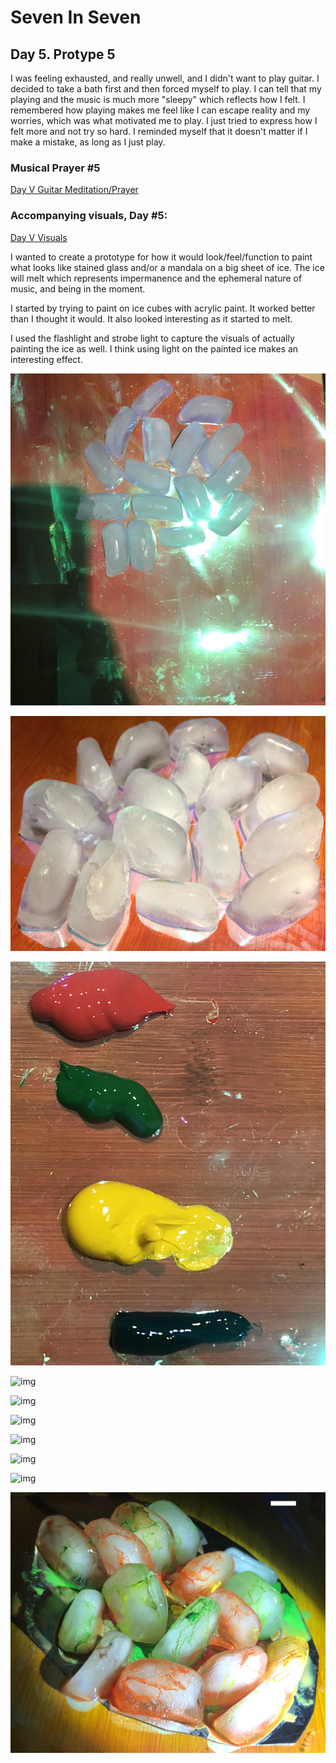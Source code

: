 # Seven In Seven 

## Day 5. Protype 5

I was feeling exhausted, and really unwell, and I didn't want to play guitar. I decided to take a bath first and then forced myself to play. I can tell that my playing and the music is much more "sleepy" which reflects how I felt. I remembered how playing makes me feel like I can escape reality and my worries, which was what motivated me to play. I just tried to express how I felt more and not try so hard. I reminded myself that it doesn't matter if I make a mistake, as long as I just play. 

### Musical Prayer #5

[Day V Guitar Meditation/Prayer](https://youtu.be/3ZP1t6zGvNQ)

### Accompanying visuals, Day #5:

[Day V Visuals](https://youtu.be/StmA9qU5_50)

I wanted to create a prototype for how it would look/feel/function to paint what looks like stained glass and/or a mandala on a big sheet of ice. The ice will melt which represents impermanence and the ephemeral nature of music, and being in the moment.

I started by trying to paint on ice cubes with acrylic paint. It worked better than I thought it would. It also looked interesting as it started to melt.

I used the flashlight and strobe light to capture the visuals of actually painting the ice as well. I think using light on the painted ice makes an interesting effect. 

![img](IMG2/ice.JPEG)

![img](IMG2/ice2.JPEG)

![img](IMG2/Paint.JPEG)

![img](IMG2/icepainting.JPEG)

![img](IMG2/icepaint.JPEG)

![img](IMG2/icepaint2.JPEG)

![img](IMG2/icepaint4.JPEG)

![img](IMG2/icepaint5.JPEG)

![img](IMG2/melting.JPEG)

![img](IMG2/melting2.JPEG)



